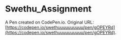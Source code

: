 # Swethu_Assignment

A Pen created on CodePen.io. Original URL: [https://codepen.io/swethuuuuuuuuuu/pen/gOPEYRd](https://codepen.io/swethuuuuuuuuuu/pen/gOPEYRd).


